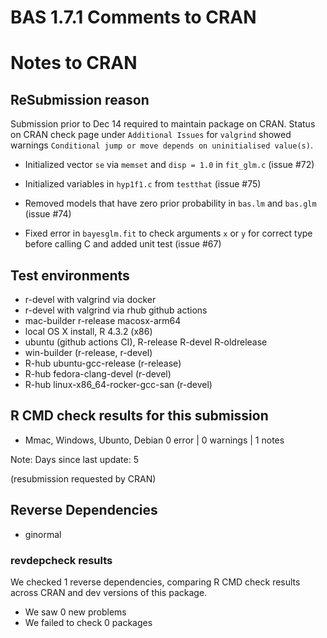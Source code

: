 # BAS 1.7.1 Comments to CRAN

# Notes to CRAN

## ReSubmission reason 

Submission prior to Dec 14 required to maintain package on CRAN.
Status  on CRAN check page  under `Additional Issues` for `valgrind`  showed warnings  `Conditional jump or move depends on uninitialised value(s)`.  

- Initialized vector `se`  via `memset` and `disp = 1.0` in  `fit_glm.c` (issue #72)

- Initialized variables in `hyp1f1.c` from `testthat` (issue #75) 

- Removed models that have zero prior probability in `bas.lm` and `bas.glm` (issue #74)

- Fixed error in `bayesglm.fit` to check arguments `x` or `y` for correct type before calling C  and added unit test (issue #67) 


## Test environments

- r-devel with valgrind via docker
- r-devel with valgrind via rhub github actions
- mac-builder r-release  macosx-arm64 
- local OS X install, R 4.3.2 (x86)
- ubuntu  (github actions CI), R-release R-devel R-oldrelease
- win-builder (r-release, r-devel)
- R-hub ubuntu-gcc-release (r-release)
- R-hub fedora-clang-devel (r-devel)
- R-hub linux-x86_64-rocker-gcc-san (r-devel)


## R CMD check results for this submission

* Mmac, Windows, Ubunto, Debian
 0 error | 0 warnings | 1 notes

Note: Days since last update: 5

(resubmission requested by CRAN)

## Reverse Dependencies

* ginormal

### revdepcheck results

We checked 1 reverse dependencies, comparing R CMD check results across CRAN and dev versions of this package.

 * We saw 0 new problems
 * We failed to check 0 packages


